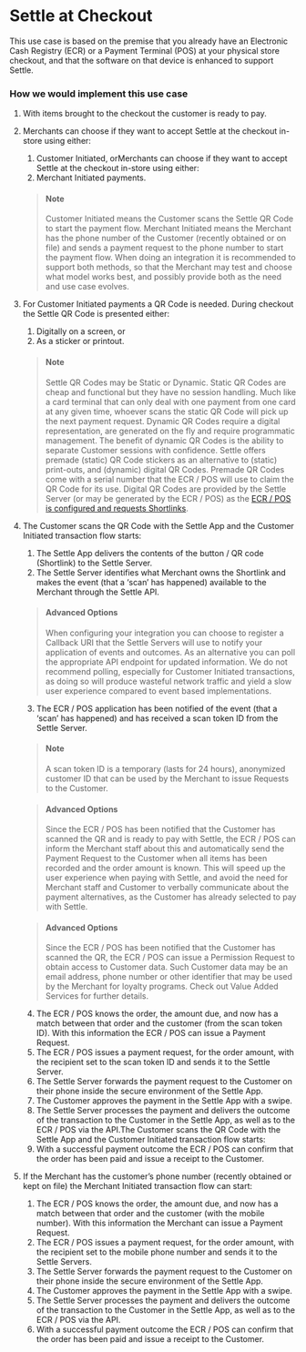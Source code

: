 # Settle at Checkout

This use case is based on the premise that you already have an Electronic Cash Registry (ECR) or a Payment Terminal (POS) at your physical store checkout, and that the software on that device is enhanced to support Settle.

### How we would implement this use case

1. With items brought to the checkout the customer is ready to pay.
2. Merchants can choose if they want to accept Settle at the checkout in-store using either:
    1. Customer Initiated, orMerchants can choose if they want to accept Settle at the checkout in-store using either:
    2. Merchant Initiated payments.

    > #### Note
    >
    > Customer Initiated means the Customer scans the Settle QR Code to start the payment flow. Merchant Initiated means the Merchant has the phone number of the Customer (recently obtained or on file) and sends a payment request to the phone number to start the payment flow. When doing an integration it is recommended to support both methods, so that the Merchant may test and choose what model works best, and possibly provide both as the need and use case evolves.

3. For Customer Initiated payments a QR Code is needed. During checkout the Settle QR Code is presented either:

    1. Digitally on a screen, or
    2. As a sticker or printout.

    > #### Note
    >
    > Settle QR Codes may be Static or Dynamic. Static QR Codes are cheap and functional but they have no session handling. Much like a card terminal that can only deal with one payment from one card at any given time, whoever scans the static QR Code will pick up the next payment request. Dynamic QR Codes require a digital representation, are generated on the fly and require programmatic management. The benefit of dynamic QR Codes is the ability to separate Customer sessions with confidence. Settle offers premade (static) QR Code stickers as an alternative to (static) print-outs, and (dynamic) digital QR Codes. Premade QR Codes come with a serial number that the ECR / POS will use to claim the QR Code for its use. Digital QR Codes are provided by the Settle Server (or may be generated by the ECR / POS) as the [ECR / POS is configured and requests Shortlinks](./b3A6MTUzOTU0Mjk-merchant-shortlink-create).

4. The Customer scans the QR Code with the Settle App and the Customer Initiated transaction flow starts:

    1. The Settle App delivers the contents of the button / QR code (Shortlink) to the Settle Server.
    2. The Settle Server identifies what Merchant owns the Shortlink and makes the event (that a ‘scan’ has happened) available to the Merchant through the Settle API.

    > #### Advanced Options
    >
    > When configuring your integration you can choose to register a Callback URI that the Settle Servers will use to notify your application of events and outcomes. As an alternative you can poll the appropriate API endpoint for updated information. We do not recommend polling, especially for Customer Initiated transactions, as doing so will produce wasteful network traffic and yield a slow user experience compared to event based implementations.

    3. The ECR / POS application has been notified of the event (that a ‘scan’ has happened) and has received a scan token ID from the Settle Server.

    > #### Note
    >
    > A scan token ID is a temporary (lasts for 24 hours), anonymized customer ID that can be used by the Merchant to issue Requests to the Customer.

    > #### Advanced Options
    >
    > Since the ECR / POS has been notified that the Customer has scanned the QR and is ready to pay with Settle, the ECR / POS can inform the Merchant staff about this and automatically send the Payment Request to the Customer when all items has been recorded and the order amount is known. This will speed up the user experience when paying with Settle, and avoid the need for Merchant staff and Customer to verbally communicate about the payment alternatives, as the Customer has already selected to pay with Settle.

    > #### Advanced Options
    >
    > Since the ECR / POS has been notified that the Customer has scanned the QR, the ECR / POS can issue a Permission Request to obtain access to Customer data. Such Customer data may be an email address, phone number or other identifier that may be used by the Merchant for loyalty programs. Check out Value Added Services for further details.

    4. The ECR / POS knows the order, the amount due, and now has a match between that order and the customer (from the scan token ID). With this information the ECR / POS can issue a Payment Request.
    5. The ECR / POS issues a payment request, for the order amount, with the recipient set to the scan token ID and sends it to the Settle Server.
    6. The Settle Server forwards the payment request to the Customer on their phone inside the secure environment of the Settle App.
    7. The Customer approves the payment in the Settle App with a swipe.
    8. The Settle Server processes the payment and delivers the outcome of the transaction to the Customer in the Settle App, as well as to the ECR / POS via the API.The Customer scans the QR Code with the Settle App and the Customer Initiated transaction flow starts:
    9. With a successful payment outcome the ECR / POS can confirm that the order has been paid and issue a receipt to the Customer.

5. If the Merchant has the customer’s phone number (recently obtained or kept on file) the Merchant Initiated transaction flow can start:
    1. The ECR / POS knows the order, the amount due, and now has a match between that order and the customer (with the mobile number). With this information the Merchant can issue a Payment Request.
    2. The ECR / POS issues a payment request, for the order amount, with the recipient set to the mobile phone number and sends it to the Settle Servers.
    3. The Settle Server forwards the payment request to the Customer on their phone inside the secure environment of the Settle App.
    4. The Customer approves the payment in the Settle App with a swipe.
    5. The Settle Server processes the payment and delivers the outcome of the transaction to the Customer in the Settle App, as well as to the ECR / POS via the API.
    6. With a successful payment outcome the ECR / POS can confirm that the order has been paid and issue a receipt to the Customer.